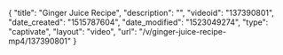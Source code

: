 {
    "title": "Ginger Juice Recipe",
    "description": "",
    "videoid": "137390801",
    "date_created": "1515787604",
    "date_modified": "1523049274",
    "type": "captivate",
    "layout": "video",
    "url": "\/v\/ginger-juice-recipe-mp4\/137390801"
}